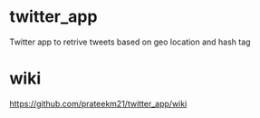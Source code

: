twitter_app
===========

Twitter app to retrive tweets based on geo location and hash tag

wiki
====

https://github.com/prateekm21/twitter_app/wiki
